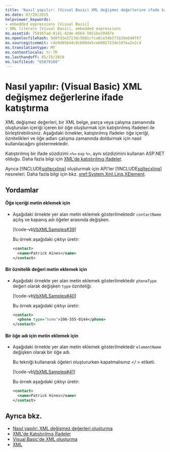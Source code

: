 ```yaml
---
title: 'Nasıl yapılır: (Visual Basic) XML değişmez değerlerine ifade katıştırma'
ms.date: 07/20/2015
helpviewer_keywords:
- embedded expressions [Visual Basic]
- XML literals [Visual Basic], embedded expressions
ms.assetid: 75016fad-0141-42de-8564-5051be29487e
ms.openlocfilehash: 9d0fd1e3713dc5b81cfca0ce54b571b38e648f87
ms.sourcegitcommit: c4e9d05644c9cb89de5ce6002723de107ea2e2c4
ms.translationtype: MT
ms.contentlocale: tr-TR
ms.lasthandoff: 05/19/2019
ms.locfileid: "65879108"
---
```

# <a name="how-to-embed-expressions-in-xml-literals-visual-basic"></a>Nasıl yapılır: (Visual Basic) XML değişmez değerlerine ifade katıştırma
XML değişmez değerleri, bir XML belge, parça veya çalışma zamanında oluşturulan içeriği içeren bir öğe oluşturmak için katıştırılmış ifadeleri ile birleştirebilirsiniz. Aşağıdaki örnekler, katıştırılmış ifadeler öğe içeriği, öznitelikleri ve öğe adları çalışma zamanında doldurmak için nasıl kullanılacağını göstermektedir.  
  
 Katıştırılmış bir ifade sözdizimi `<%=` `exp` `%>`, aynı sözdizimini kullanan ASP.NET olduğu. Daha fazla bilgi için [XML'de katıştırılmış ifadeler](../../../../visual-basic/programming-guide/language-features/xml/embedded-expressions-in-xml.md).  
  
 Ayrıca [!INCLUDE[sqltecxlinq](~/includes/sqltecxlinq-md.md)] oluşturmak için API'ler [!INCLUDE[sqltecxlinq](~/includes/sqltecxlinq-md.md)] nesneleri. Daha fazla bilgi için bkz. <xref:System.Xml.Linq.XElement>.  
  
## <a name="procedures"></a>Yordamlar  
  
#### <a name="to-insert-text-as-element-content"></a>Öğe içeriği metin eklemek için  
  
- Aşağıdaki örnekte yer alan metin eklemek gösterilmektedir `contactName` açılış ve kapanış adı öğeler arasında değişken.  
  
     [!code-vb[VbXMLSamples#39](~/samples/snippets/visualbasic/VS_Snippets_VBCSharp/VbXMLSamples/VB/XMLSamples14.vb#39)]  
  
     Bu örnek aşağıdaki çıktıyı üretir:  
  
    ```xml  
    <contact>  
      <name>Patrick Hines</name>  
    </contact>  
    ```  
  
#### <a name="to-insert-text-as-an-attribute-value"></a>Bir öznitelik değeri metin eklemek için  
  
- Aşağıdaki örnekte yer alan metin eklemek gösterilmektedir `phoneType` değeri olarak değişken `type` özniteliği.  
  
     [!code-vb[VbXMLSamples#40](~/samples/snippets/visualbasic/VS_Snippets_VBCSharp/VbXMLSamples/VB/XMLSamples14.vb#40)]  
  
     Bu örnek aşağıdaki çıktıyı üretir:  
  
    ```xml  
    <contact>  
      <phone type="home">206-555-0144</phone>  
    </contact>  
    ```  
  
#### <a name="to-insert-text-for-an-element-name"></a>Bir öğe adı için metin eklemek için  
  
- Aşağıdaki örnekte yer alan metin eklemek gösterilmektedir `elementName` değişken olarak bir öğe adı.  
  
     Bu tekniği kullanarak öğeleri oluştururken kapatmalısınız \</ > etiketi.  
  
     [!code-vb[VbXMLSamples#41](~/samples/snippets/visualbasic/VS_Snippets_VBCSharp/VbXMLSamples/VB/XMLSamples14.vb#41)]  
  
     Bu örnek aşağıdaki çıktıyı üretir:  
  
    ```xml  
    <contact>  
      <name>Patrick Hines</name>  
    </contact>  
    ```  
  
## <a name="see-also"></a>Ayrıca bkz.

- [Nasıl yapılır: XML değişmez değerleri oluşturma](../../../../visual-basic/programming-guide/language-features/xml/how-to-create-xml-literals.md)
- [XML'de Katıştırılmış İfadeler](../../../../visual-basic/programming-guide/language-features/xml/embedded-expressions-in-xml.md)
- [Visual Basic'de XML oluşturma](../../../../visual-basic/programming-guide/language-features/xml/creating-xml.md)
- [XML](../../../../visual-basic/programming-guide/language-features/xml/index.md)
